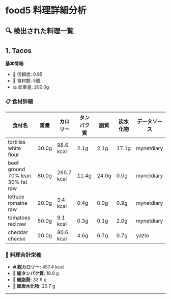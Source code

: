 # food5 料理詳細分析

## 🔍 検出された料理一覧

## 1. Tacos

**基本情報:**
- 🎯 信頼度: 0.95
- 🥕 食材数: 5個
- ⚖️ 総重量: 200.0g

### 📋 食材詳細

| 食材名 | 重量 | カロリー | タンパク質 | 脂質 | 炭水化物 | データソース |
|--------|------|----------|------------|------|----------|--------------|
| tortillas white flour | 30.0g | 98.6 kcal | 2.1g | 2.1g | 17.1g | mynetdiary |
| beef ground 70% lean 30% fat raw | 80.0g | 265.7 kcal | 11.4g | 24.0g | 0.0g | mynetdiary |
| lettuce romaine raw | 20.0g | 3.4 kcal | 0.4g | 0.0g | 0.9g | mynetdiary |
| tomatoes red raw | 50.0g | 9.1 kcal | 0.3g | 0.1g | 2.0g | mynetdiary |
| cheddar cheese | 20.0g | 80.6 kcal | 4.6g | 6.7g | 0.7g | yazio |

### 🔢 料理合計栄養

- **🔥 総カロリー:** 457.4 kcal
- **🥩 総タンパク質:** 18.9 g
- **🧈 総脂質:** 32.9 g
- **🍞 総炭水化物:** 20.7 g

---

